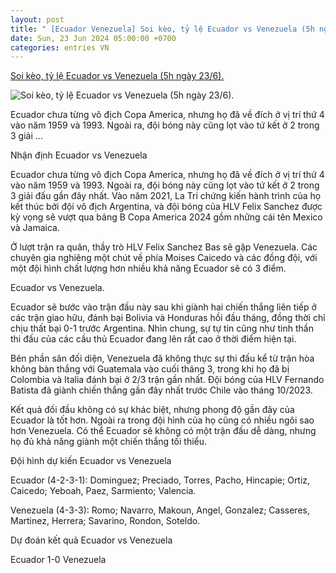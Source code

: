 ```yaml
---
layout: post
title: " [Ecuador Venezuela] Soi kèo, tỷ lệ Ecuador vs Venezuela (5h ngày 23/6)."
date: Sun, 23 Jun 2024 05:00:00 +0700
categories: entries VN
---
```

[Soi kèo, tỷ lệ Ecuador vs Venezuela (5h ngày 23/6).](https://danviet.vn/soi-keo-ty-le-ecuador-vs-venezuela-5h-ngay-23-6-20240623014831712.htm)

![Soi kèo, tỷ lệ Ecuador vs Venezuela (5h ngày 23/6).](https://danviet.mediacdn.vn/zoom/600_315/296231569849192448/2024/6/22/ecuador-venezuela-01-1719080382331618162853-0-57-728-1222-crop-17190818605981501382505.png)

Ecuador chưa từng vô địch Copa America, nhưng họ đã về đích ở vị trí thứ 4 vào năm 1959 và 1993. Ngoài ra, đội bóng này cũng lọt vào tứ kết ở 2 trong 3 giải ...

Nhận định Ecuador vs Venezuela

Ecuador chưa từng vô địch Copa America, nhưng họ đã về đích ở vị trí thứ 4 vào năm 1959 và 1993. Ngoài ra, đội bóng này cũng lọt vào tứ kết ở 2 trong 3 giải đấu gần đây nhất. Vào năm 2021, La Tri chứng kiến hành trình của họ kết thúc bởi đội vô địch Argentina, và đội bóng của HLV Felix Sanchez được kỳ vọng sẽ vượt qua bảng B Copa America 2024 gồm những cái tên Mexico và Jamaica.

Ở lượt trận ra quân, thầy trò HLV Felix Sanchez Bas sẽ gặp Venezuela. Các chuyên gia nghiêng một chút về phía Moises Caicedo và các đồng đội, với một đội hình chất lượng hơn nhiều khả năng Ecuador sẽ có 3 điểm.

Ecuador vs Venezuela.

Ecuador sẽ bước vào trận đấu này sau khi giành hai chiến thắng liên tiếp ở các trận giao hữu, đánh bại Bolivia và Honduras hồi đầu tháng, đồng thời chỉ chịu thất bại 0-1 trước Argentina. Nhìn chung, sự tự tin cũng như tinh thần thi đấu của các cầu thủ Ecuador đang lên rất cao ở thời điểm hiện tại.

Bên phần sân đối diện, Venezuela đã không thực sự thi đấu kể từ trận hòa không bàn thắng với Guatemala vào cuối tháng 3, trong khi họ đã bị Colombia và Italia đánh bại ở 2/3 trận gần nhất. Đội bóng của HLV Fernando Batista đã giành chiến thắng gần đây nhất trước Chile vào tháng 10/2023.

Kết quả đối đầu không có sự khác biệt, nhưng phong độ gần đây của Ecuador là tốt hơn. Ngoài ra trong đội hình của họ cũng có nhiều ngôi sao hơn Venezuela. Có thể Ecuador sẽ không có một trận đấu dễ dàng, nhưng họ đủ khả năng giành một chiến thắng tối thiểu.

Đội hình dự kiến Ecuador vs Venezuela

Ecuador (4-2-3-1): Dominguez; Preciado, Torres, Pacho, Hincapie; Ortiz, Caicedo; Yeboah, Paez, Sarmiento; Valencia.

Venezuela (4-3-3): Romo; Navarro, Makoun, Angel, Gonzalez; Casseres, Martinez, Herrera; Savarino, Rondon, Soteldo.

Dự đoán kết quả Ecuador vs Venezuela

Ecuador 1-0 Venezuela



